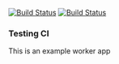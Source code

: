 
[![Build Status](http://34.66.165.245:8080/buildStatus/icon?job=instavote%2Fworker-build)](http://34.66.165.245:8080/job/instavote/job/worker-build/)
[![Build Status](http://34.66.165.245:8080/buildStatus/icon?job=instavote%2Fworker-test&subject=UnitTest)](http://34.66.165.245:8080/job/instavote/job/worker-test/)
### Testing CI
This is an example worker app  
